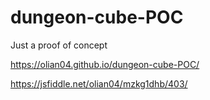 # dungeon-cube-POC
Just a proof of concept

https://olian04.github.io/dungeon-cube-POC/

https://jsfiddle.net/olian04/mzkg1dhb/403/
